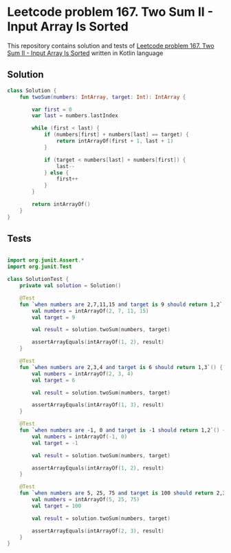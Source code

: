 # Leetcode problem 167. Two Sum II - Input Array Is Sorted

This repository contains solution and tests of [Leetcode problem 167. Two Sum II - Input Array Is Sorted](https://leetcode.com/problems/two-sum-ii-input-array-is-sorted/) written in Kotlin language

## Solution

```Kotlin
class Solution {
    fun twoSum(numbers: IntArray, target: Int): IntArray {

        var first = 0
        var last = numbers.lastIndex

        while (first < last) {
            if (numbers[first] + numbers[last] == target) {
                return intArrayOf(first + 1, last + 1)
            }

            if (target < numbers[last] + numbers[first]) {
                last--
            } else {
                first++
            }
        }

        return intArrayOf()
    }
}
```


## Tests

```Kotlin

import org.junit.Assert.*
import org.junit.Test

class SolutionTest {
    private val solution = Solution()

    @Test
    fun `when numbers are 2,7,11,15 and target is 9 should return 1,2`() {
        val numbers = intArrayOf(2, 7, 11, 15)
        val target = 9

        val result = solution.twoSum(numbers, target)

        assertArrayEquals(intArrayOf(1, 2), result)
    }

    @Test
    fun `when numbers are 2,3,4 and target is 6 should return 1,3`() {
        val numbers = intArrayOf(2, 3, 4)
        val target = 6

        val result = solution.twoSum(numbers, target)

        assertArrayEquals(intArrayOf(1, 3), result)
    }

    @Test
    fun `when numbers are -1, 0 and target is -1 should return 1,2`() {
        val numbers = intArrayOf(-1, 0)
        val target = -1

        val result = solution.twoSum(numbers, target)

        assertArrayEquals(intArrayOf(1, 2), result)
    }

    @Test
    fun `when numbers are 5, 25, 75 and target is 100 should return 2,3`() {
        val numbers = intArrayOf(5, 25, 75)
        val target = 100

        val result = solution.twoSum(numbers, target)

        assertArrayEquals(intArrayOf(2, 3), result)
    }
}

```
